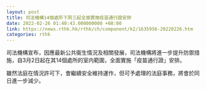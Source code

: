 ```yaml
---
layout: post
title: 司法機構14個處所下周三起全面實施疫苗通行證安排
date: 2022-02-26 01:40:43.000000000 +08:00
link: https://news.rthk.hk/rthk/ch/component/k2/1635956-20220226.htm
categories: rthk
---
```


司法機構宣布，因應最新公共衞生情況及相關發展，司法機構將進一步提升防禦措施，自3月2日起在其14個處所的室内範圍，全面實施「疫苗通行證」安排。

雖然法庭在情況許可下，會繼續安全維持運作，但可予處理的法庭事務，將會於同日進一步減少。
